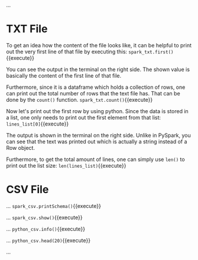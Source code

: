 ...

# TXT File

To get an idea how the content of the file looks like, it can be helpful to print out the very first line of that file by executing this:
`spark_txt.first()`{{execute}}

You can see the output in the terminal on the right side. The shown value is basically the content of the first line of that file.

Furthermore, since it is a dataframe which holds a collection of rows, one can print out the total number of rows that the text file has. That can be done by the `count()` function.
`spark_txt.count()`{{execute}}

Now let's print out the first row by using python. Since the data is stored in a list, one only needs to print out the first element from that list:
`lines_list[0]`{{execute}}

The output is shown in the terminal on the right side. Unlike in PySpark, you can see that the text was printed out which is actually a string instead of a Row object.

Furthermore, to get the total amount of lines, one can simply use `len()` to print out the list size:
`len(lines_list)`{{execute}}

# CSV File

...
`spark_csv.printSchema()`{{execute}}

...
`spark_csv.show()`{{execute}}

...
`python_csv.info()`{{execute}}

...
`python_csv.head(20)`{{execute}}

...